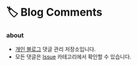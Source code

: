 # 🏷 Blog Comments

### about
- [개인 블로그](https://absolutelyfullycapable.github.io/) 댓글 관리 저장소입니다.
- 모든 댓글은 [Issue](https://github.com/absolutelyfullycapable/blog-comments/issues) 카테고리에서 확인할 수 있습니다.
